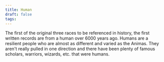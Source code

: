 ```yaml
---
title: Human
draft: false
tags:
---
```

 

The first of the original three races to be referenced in history, the first written records are from a human over 6000 years ago. Humans are a resilient people who are almost as different and varied as the Animas. They aren't really pulled in one direction and there have been plenty of famous scholars, warriors, wizards, etc. that were humans.